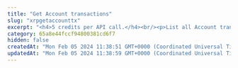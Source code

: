 ```yaml
---
title: "Get Account transactions"
slug: "xrpgetaccounttx"
excerpt: "<h4>5 credits per API call.</h4><br/><p>List all Account transactions.</p>"
category: 65a8e44fccf94800381cd6f7
hidden: false
createdAt: "Mon Feb 05 2024 11:38:51 GMT+0000 (Coordinated Universal Time)"
updatedAt: "Mon Feb 05 2024 11:38:59 GMT+0000 (Coordinated Universal Time)"
---
```

